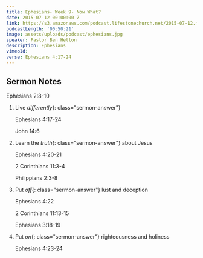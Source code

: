 ```yaml
---
title: Ephesians- Week 9- Now What?
date: 2015-07-12 00:00:00 Z
link: https://s3.amazonaws.com/podcast.lifestonechurch.net/2015-07-12.mp3
podcastLength: '00:50:21'
image: assets/uploads/podcast/ephesians.jpg
speaker: Pastor Ben Helton
description: Ephesians
vimeoId: 
verse: Ephesians 4:17-24
---
```


## Sermon Notes

Ephesians 2:8-10

1. Live *differently*{: class="sermon-answer"}

    Ephesians 4:17-24

    John 14:6

1. Learn the *truth*{: class="sermon-answer"} about Jesus

    Ephesians 4:20-21

    2 Corinthians 11:3-4

    Philippians 2:3-8

1. Put *off*{: class="sermon-answer"} lust and deception

   Ephesians 4:22

   2 Corinthians 11:13-15

   Ephesians 3:18-19

1. Put *on*{: class="sermon-answer"} righteousness and holiness

   Ephesians 4:23-24

